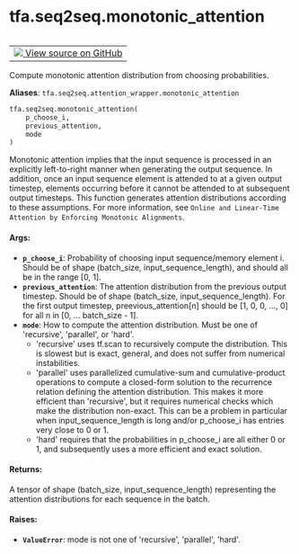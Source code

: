 <div itemscope itemtype="http://developers.google.com/ReferenceObject">
<meta itemprop="name" content="tfa.seq2seq.monotonic_attention" />
<meta itemprop="path" content="Stable" />
</div>

# tfa.seq2seq.monotonic_attention

<!-- Insert buttons and diff -->

<table class="tfo-notebook-buttons tfo-api" align="left">

<td>
  <a target="_blank" href="https://github.com/tensorflow/addons/tree/r0.7/tensorflow_addons/seq2seq/attention_wrapper.py#L834-L924">
    <img src="https://www.tensorflow.org/images/GitHub-Mark-32px.png" />
    View source on GitHub
  </a>
</td></table>



<!-- Equality marker -->
Compute monotonic attention distribution from choosing probabilities.

**Aliases**: `tfa.seq2seq.attention_wrapper.monotonic_attention`

``` python
tfa.seq2seq.monotonic_attention(
    p_choose_i,
    previous_attention,
    mode
)
```



<!-- Placeholder for "Used in" -->

Monotonic attention implies that the input sequence is processed in an
explicitly left-to-right manner when generating the output sequence.  In
addition, once an input sequence element is attended to at a given output
timestep, elements occurring before it cannot be attended to at subsequent
output timesteps.  This function generates attention distributions
according to these assumptions.  For more information, see `Online and
Linear-Time Attention by Enforcing Monotonic Alignments`.

#### Args:


* <b>`p_choose_i`</b>: Probability of choosing input sequence/memory element i.
  Should be of shape (batch_size, input_sequence_length), and should all
  be in the range [0, 1].
* <b>`previous_attention`</b>: The attention distribution from the previous output
  timestep.  Should be of shape (batch_size, input_sequence_length).  For
  the first output timestep, preevious_attention[n] should be
  [1, 0, 0, ..., 0] for all n in [0, ... batch_size - 1].
* <b>`mode`</b>: How to compute the attention distribution.  Must be one of
  'recursive', 'parallel', or 'hard'.
    * 'recursive' uses tf.scan to recursively compute the distribution.
      This is slowest but is exact, general, and does not suffer from
      numerical instabilities.
    * 'parallel' uses parallelized cumulative-sum and cumulative-product
      operations to compute a closed-form solution to the recurrence
      relation defining the attention distribution.  This makes it more
      efficient than 'recursive', but it requires numerical checks which
      make the distribution non-exact.  This can be a problem in
      particular when input_sequence_length is long and/or p_choose_i has
      entries very close to 0 or 1.
    * 'hard' requires that the probabilities in p_choose_i are all either
      0 or 1, and subsequently uses a more efficient and exact solution.


#### Returns:

A tensor of shape (batch_size, input_sequence_length) representing the
attention distributions for each sequence in the batch.



#### Raises:


* <b>`ValueError`</b>: mode is not one of 'recursive', 'parallel', 'hard'.

